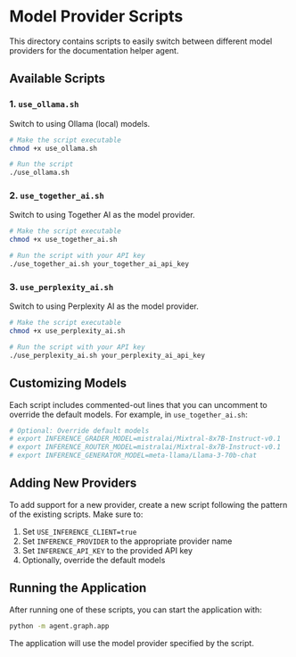 # Model Provider Scripts

This directory contains scripts to easily switch between different model providers for the documentation helper agent.

## Available Scripts

### 1. `use_ollama.sh`

Switch to using Ollama (local) models.

```bash
# Make the script executable
chmod +x use_ollama.sh

# Run the script
./use_ollama.sh
```

### 2. `use_together_ai.sh`

Switch to using Together AI as the model provider.

```bash
# Make the script executable
chmod +x use_together_ai.sh

# Run the script with your API key
./use_together_ai.sh your_together_ai_api_key
```

### 3. `use_perplexity_ai.sh`

Switch to using Perplexity AI as the model provider.

```bash
# Make the script executable
chmod +x use_perplexity_ai.sh

# Run the script with your API key
./use_perplexity_ai.sh your_perplexity_ai_api_key
```

## Customizing Models

Each script includes commented-out lines that you can uncomment to override the default models. For example, in `use_together_ai.sh`:

```bash
# Optional: Override default models
# export INFERENCE_GRADER_MODEL=mistralai/Mixtral-8x7B-Instruct-v0.1
# export INFERENCE_ROUTER_MODEL=mistralai/Mixtral-8x7B-Instruct-v0.1
# export INFERENCE_GENERATOR_MODEL=meta-llama/Llama-3-70b-chat
```

## Adding New Providers

To add support for a new provider, create a new script following the pattern of the existing scripts. Make sure to:

1. Set `USE_INFERENCE_CLIENT=true`
2. Set `INFERENCE_PROVIDER` to the appropriate provider name
3. Set `INFERENCE_API_KEY` to the provided API key
4. Optionally, override the default models

## Running the Application

After running one of these scripts, you can start the application with:

```bash
python -m agent.graph.app
```

The application will use the model provider specified by the script. 